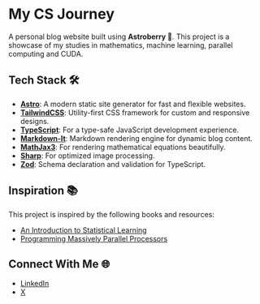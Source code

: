 # My CS Journey

A personal blog website built using **Astroberry 🍓**. This project is a showcase of my studies in mathematics, machine learning, parallel computing and CUDA.

## Tech Stack 🛠️

- **[Astro](https://astro.build/)**: A modern static site generator for fast and flexible websites.
- **[TailwindCSS](https://tailwindcss.com/)**: Utility-first CSS framework for custom and responsive designs.
- **[TypeScript](https://www.typescriptlang.org/)**: For a type-safe JavaScript development experience.
- **[Markdown-It](https://github.com/markdown-it/markdown-it)**: Markdown rendering engine for dynamic blog content.
- **[MathJax3](https://www.mathjax.org/)**: For rendering mathematical equations beautifully.
- **[Sharp](https://sharp.pixelplumbing.com/)**: For optimized image processing.
- **[Zod](https://github.com/colinhacks/zod)**: Schema declaration and validation for TypeScript.

## Inspiration 📚

This project is inspired by the following books and resources:
- [An Introduction to Statistical Learning](https://www.statlearning.com/)
- [Programming Massively Parallel Processors](https://www.elsevier.com/books/programming-massively-parallel-processors/kirk/978-0-12-415992-1)

## Connect With Me 🌐

- [LinkedIn](https://www.linkedin.com/in/onuronel13/)
- [X](https://x.com/honoronel?s=11)

